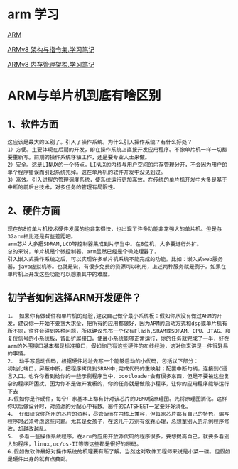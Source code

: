 # arm 学习
[ARM](https://www.cnblogs.com/lvdongjie/category/975651.html)

[ARMv8 架构与指令集.学习笔记](https://www.cnblogs.com/lvdongjie/p/6644821.html)

[ARMv8 内存管理架构.学习笔记](https://www.cnblogs.com/lvdongjie/p/6644848.html)

[]()


# ARM与单片机到底有啥区别

## 1、软件方面
    这应该是最大的区别了。引入了操作系统。为什么引入操作系统？有什么好处？
    1）方便。主要体现在后期的开发，即在操作系统上直接开发应用程序。不像单片机一样一切都要重新写。前期的操作系统移植工作，还是要专业人士来做。
    2）安全。这是LINUX的一个特点。LINUX的内核与用户空间的内存管理分开，不会因为用户的单个程序错误而引起系统死掉。这在单片机的软件开发中没见到过。
    3）高效。引入进程的管理调度系统，使系统运行更加高效。在传统的单片机开发中大多是基于中断的前后台技术，对多任务的管理有局限性。
## 2、硬件方面
    现在的8位单片机技术硬件发展的也非常得快，也出现了许多功能非常强大的单片机。但是与32arm相比还是有些差距吧。
    arm芯片大多把SDRAM,LCD等控制器集成到片子当中。在8位机，大多要进行外扩。
    总的来说，单片机是个微控制器，arm显然已经是个微处理器了。
    引入嵌入式操作系统之后，可以实现许多单片机系统不能完成的功能。比如：嵌入式web服务器，java虚拟机等。也就是说，有很多免费的资源可以利用，上述两种服务就是例子。如果在单片机上开发这些功能可以想象其中的难度。

## 初学者如何选择ARM开发硬件？
    1． 如果你有做硬件和单片机的经验,建议自己做个最小系统板：假如你从没有做过ARM的开发，建议你一开始不要贪大求全，把所有的应用都做好，因为ARM的启动方式和dsp或单片机有所不同，往往会碰到各种问题，所以建议先布一个仅有Flash,SRAM或SDRAM、CPU、JTAG、和复位信号的小系统板，留出扩展接口。使最小系统能够正常运行，你的任务就完成了一半，好在arm的外围接口基本都是标准接口，假如你已有这些硬件的布线经验，这对你来讲是一件很轻易的事情。
    2． 动手写启动代码，根据硬件地址先写一个能够启动的小代码，包括以下部分：
    初始化端口，屏蔽中断，把程序拷贝到SRAM中;完成代码的重映射；配置中断句柄，连接到C语言入口。也许你看到给你的一些示例程序当中，bootloader会有很多东西，但是不要被这些复杂的程序所困扰，因为你不是做开发板的，你的任务就是做段小程序，让你的应用程序能够运行下去
    3.假如你是作硬件，每个厂家基本上都有针对该芯片的DEMO板原理图。先将原理图消化。这样你以后做设计时，对资源的分配心中有数。器件的DATSHEET一定要好好消化。
    4． 仔细研究你所用的芯片的资料，尽管arm在内核上兼容，但每家芯片都有自己的特色，编写程序时必须考虑这些问题。尤其是女孩子，在这儿千万别有依靠心理，总想拿别人的示例程序修改，却越改越乱。
    5． 多看一些操作系统程序，在arm的应用开放源代码的程序很多，要想提高自己，就要多看别人的程序，linux,uc/os-II等等这些都是很好的原码。
    6.假如做软件最好对操作系统的机理要有所了解。当然这对软件工程师来说是小菜一碟。但假如是硬件出身的就有点费劲。
